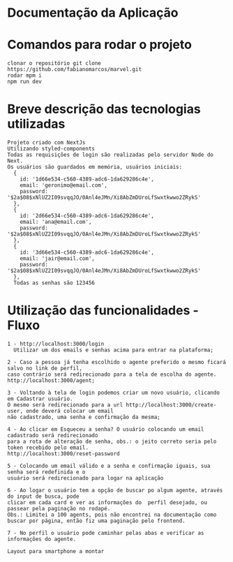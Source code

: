 # Documentação da Aplicação
  # Comandos para rodar o projeto
    clonar o repositório git clone https://github.com/fabianomarcos/marvel.git
    rodar mpm i
    npm run dev

  # Breve descrição das tecnologias utilizadas
    Projeto criado com NextJs
    Utilizando styled-components
    Todas as requisições de login são realizadas pelo servidor Node do Next.
    Os usuários são guardados em memória, usuários iniciais:
      {
        id: '1d66e534-c560-4389-adc6-1da629286c4e',
        email: 'geronimo@email.com',
        password: '$2a$08$xNlUZ2I09svqqJO/0Anl4eJMn/Xi8AbZmDUroLfSwxtkwwo2ZRykS'
      },
      {
        id: '2d66e534-c560-4389-adc6-1da629286c4e',
        email: 'ana@email.com',
        password: '$2a$08$xNlUZ2I09svqqJO/0Anl4eJMn/Xi8AbZmDUroLfSwxtkwwo2ZRykS'
      },
      {
        id: '3d66e534-c560-4389-adc6-1da629286c4e',
        email: 'jair@email.com',
        password: '$2a$08$xNlUZ2I09svqqJO/0Anl4eJMn/Xi8AbZmDUroLfSwxtkwwo2ZRykS'
      },
      Todas as senhas são 123456

  # Utilização das funcionalidades - Fluxo
    1 - http://localhost:3000/login
      Utilizar um dos emails e senhas acima para entrar na plataforma;

    2 - Caso a pessoa já tenha escolhido o agente preferido o mesmo ficará salvo no link de perfil, 
    caso contrário será redirecionado para a tela de escolha do agente. http://localhost:3000/agent;

    3 - Voltando à tela de login podemos criar um novo usuário, clicando em Cadastrar usuário. 
    O mesmo será redirecionado para a url http://localhost:3000/create-user, onde deverá colocar um email 
    não cadastrado, uma senha e confirmação da mesma;

    4 - Ao clicar em Esqueceu a senha? O usuário colocando um email cadastrado será redirecionado 
    para a rota de alteração de senha, obs.: o jeito correto seria pelo token recebido pelo email. 
    http://localhost:3000/reset-password

    5 - Colocando um email válido e a senha e confirmação iguais, sua senha será redefinida e o 
    usuário será redirecionado para logar na aplicação

    6 - Ao logar o usuário tem a opção de buscar po algum agente, através do input de busca, pode 
    clicar em cada card e ver as informações do  perfil desejado, ou passear pela paginação no rodapé. 
    Obs.: Limitei a 100 agents, pois não encontrei na documentação como buscar por página, então fiz uma paginação pelo frontend.

    7 - No perfil o usuário pode caminhar pelas abas e verificar as informações do agente.

    Layout para smartphone a montar

>

